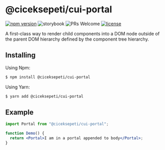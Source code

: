 # @ciceksepeti/cui-portal

[![npm version](https://img.shields.io/npm/v/@ciceksepeti/cui-portal.svg?style=flat)](https://www.npmjs.com/package/@ciceksepeti/cui-portal) ![storybook](https://shields.io/badge/storybook-white?logo=storybook&style=flat) ![PRs Welcome](https://img.shields.io/badge/PRs-welcome-brightgreen.svg) [![license](https://img.shields.io/badge/license-MIT-blue.svg)](https://github.com/ciceksepetitech/cactus-ui/blob/HEAD/LICENSE)

A first-class way to render child components into a DOM node outside of the parent DOM hierarchy defined by the component tree hierarchy.

## Installing
Using Npm:
```bash
$ npm install @ciceksepeti/cui-portal
```
Using Yarn:
```bash
$ yarn add @ciceksepeti/cui-portal
```

## Example

```jsx
import Portal from "@ciceksepeti/cui-portal";

function Demo() {
  return <Portal>I am in a portal appended to body</Portal>;
}
```
